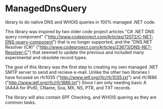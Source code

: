 ManagedDnsQuery
===============

library to do native DNS and WHOIS queries in 100% managed .NET code.

This library was inspired by two older code project articles "C# .NET DNS query component" ("http://www.codeproject.com/Articles/12072/C-NET-DNS-query-component") that is no longer supported, and the "DNS.NET Resolver (C#)" ("http://www.codeproject.com/Articles/23673/DNS-NET-Resolver-C") that seemed to update the previous and included many experimental and obsolete record types.

The goal of this library was the first step to creating my own managed .NET SMTP server to send and recieve e-mail. Unlike the other two libraries I have focused on rfc1035 ("http://www.ietf.org/rfc/rfc1035.txt") and rfc1886 ("http://www.ietf.org/rfc/rfc1886.txt") Since I am only needing basic A (AAAA for IPv6), CName, Soa, MX, NS, PTR, and TXT records.

The library will also contain SPF Checking, and WHOIS quering as they are common tasks. 